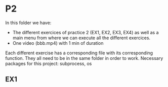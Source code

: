 # P2
In this folder we have:
- The different exercices of practice 2 (EX1, EX2, EX3, EX4) as well as a main menu from where we can execute all the different exercices.
- One video (bbb.mp4) with 1 min of duration

Each different exercise has a corresponding file with its corresponding function.
They all need to be in the same folder in order to work. 
Necessary packages for this project: subprocess, os

## EX1

